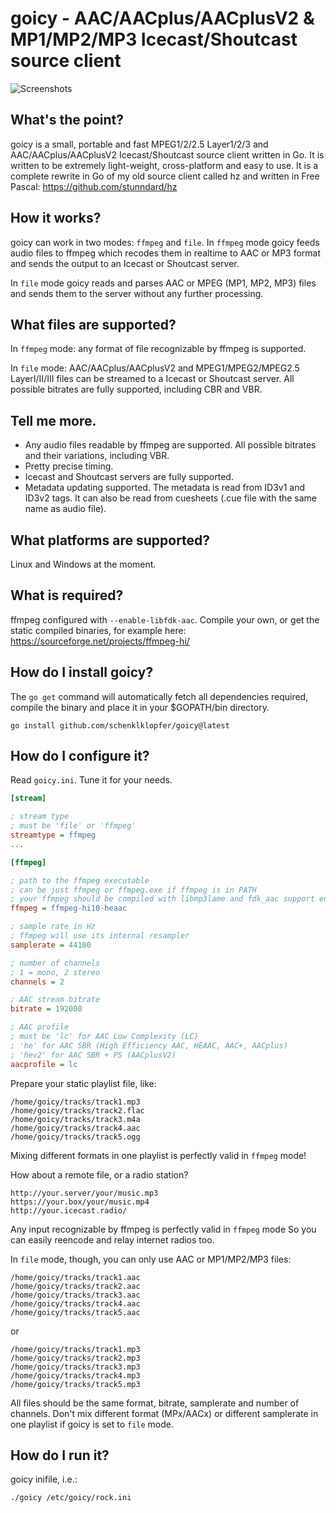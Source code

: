 # goicy - AAC/AACplus/AACplusV2 & MP1/MP2/MP3 Icecast/Shoutcast source client

![Screenshots](http://i.imgur.com/83kEcKO.png?1)

## What's the point?
goicy is a small, portable and fast MPEG1/2/2.5 Layer1/2/3 and
AAC/AACplus/AACplusV2 Icecast/Shoutcast source client written in Go.
It is written to be extremely light-weight, cross-platform and easy to use.
It is a complete rewrite in Go of my old source client called hz and
written in Free Pascal: https://github.com/stunndard/hz


## How it works?
goicy can work in two modes: `ffmpeg` and `file`.
In `ffmpeg` mode goicy feeds audio files to ffmpeg which recodes them in realtime
to AAC or MP3 format and sends the output to an Icecast or Shoutcast server.

In `file` mode goicy reads and parses AAC or MPEG (MP1, MP2, MP3) files and sends them to
the server without any further processing.

## What files are supported?
In `ffmpeg` mode: any format of file recognizable by ffmpeg is supported.

In `file` mode: AAC/AACplus/AACplusV2 and MPEG1/MPEG2/MPEG2.5 LayerI/II/III files
can be streamed to a Icecast or Shoutcast server. All possible bitrates are
fully supported, including CBR and VBR.

## Tell me more.
 - Any audio files readable by ffmpeg are supported. All possible bitrates and their variations, including VBR.
 - Pretty precise timing.
 - Icecast and Shoutcast servers are fully supported.
 - Metadata updating supported. The metadata is read from ID3v1 and ID3v2 tags.
   It can also be read from cuesheets (.cue file with the same name as audio file).


## What platforms are supported?
Linux and Windows at the moment.

## What is required?
ffmpeg configured with `--enable-libfdk-aac`. Compile your own, or get the static compiled binaries,
for example here: https://sourceforge.net/projects/ffmpeg-hi/

## How do I install goicy?
The `go get` command will automatically fetch all dependencies required, compile the binary and place it in your $GOPATH/bin directory.

    go install github.com/schenklklopfer/goicy@latest

## How do I configure it?
Read `goicy.ini`. Tune it for your needs.
```INI
[stream]

; stream type
; must be 'file' or 'ffmpeg'
streamtype = ffmpeg
...

[ffmpeg]

; path to the ffmpeg executable
; can be just ffmpeg or ffmpeg.exe if ffmpeg is in PATH
; your ffmpeg should be compiled with libmp3lame and fdk_aac support enabled!
ffmpeg = ffmpeg-hi10-heaac

; sample rate in Hz
; ffmpeg will use its internal resampler
samplerate = 44100

; number of channels
; 1 = mono, 2 stereo
channels = 2

; AAC stream bitrate
bitrate = 192000

; AAC profile
; must be 'lc' for AAC Low Complexity (LC)
; 'he' for AAC SBR (High Efficiency AAC, HEAAC, AAC+, AACplus)
; 'hev2' for AAC SBR + PS (AACplusV2)
aacprofile = lc
```

Prepare your static playlist file, like:
```
/home/goicy/tracks/track1.mp3
/home/goicy/tracks/track2.flac
/home/goicy/tracks/track3.m4a
/home/goicy/tracks/track4.aac
/home/goicy/tracks/track5.ogg
```
Mixing different formats in one playlist is perfectly valid in `ffmpeg` mode!

How about a remote file, or a radio station?
```
http://your.server/your/music.mp3
https://your.box/your/music.mp4
http://your.icecast.radio/
```
Any input recognizable by ffmpeg is perfectly valid in `ffmpeg` mode
So you can easily reencode and relay internet radios too.


In `file` mode, though, you can only use AAC or MP1/MP2/MP3 files:
```
/home/goicy/tracks/track1.aac
/home/goicy/tracks/track2.aac
/home/goicy/tracks/track3.aac
/home/goicy/tracks/track4.aac
/home/goicy/tracks/track5.aac
```

or 
```
/home/goicy/tracks/track1.mp3
/home/goicy/tracks/track2.mp3
/home/goicy/tracks/track3.mp3
/home/goicy/tracks/track4.mp3
/home/goicy/tracks/track5.mp3
```

All files should be the same format, bitrate, samplerate and number of channels.
Don't mix different format (MPx/AACx) or different samplerate in one playlist if goicy is set to `file`
mode.


## How do I run it?
goicy inifile, i.e.:

    ./goicy /etc/goicy/rock.ini

